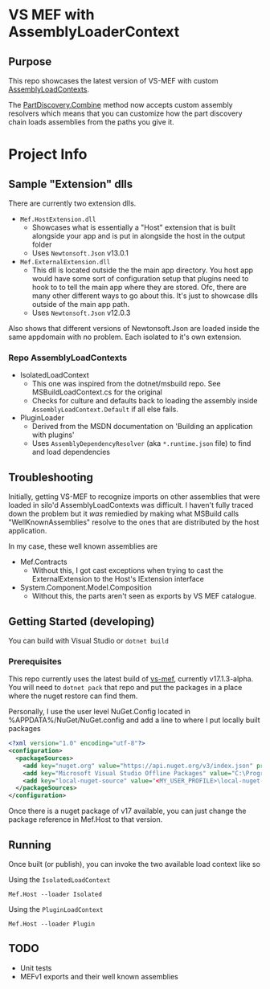 # VS MEF with AssemblyLoaderContext

## Purpose

This repo showcases the latest version of VS-MEF with custom [AssemblyLoadContexts](https://docs.microsoft.com/en-us/dotnet/core/dependency-loading/understanding-assemblyloadcontext).

The [PartDiscovery.Combine](https://github.com/microsoft/vs-mef/blob/1a202e5a008144431e2ba02739722e3602f95db9/src/Microsoft.VisualStudio.Composition/PartDiscovery.cs#L48) method now accepts custom assembly resolvers which means that you can customize how the part discovery chain loads assemblies from the paths you give it.

# Project Info

## Sample "Extension" dlls

There are currently two extension dlls.

* `Mef.HostExtension.dll`
  - Showcases what is essentially a "Host" extension that is built alongside your app and is put in alongside the host in the output folder
  - Uses `Newtonsoft.Json` v13.0.1
* `Mef.ExternalExtension.dll`
  - This dll is located outside the the main app directory. You host app would have some sort of configuration setup that plugins need to hook to to tell the main app where they are stored. Ofc, there are many other different ways to go about this. It's just to showcase dlls outside of the main app path.
  - Uses `Newtonsoft.Json` v12.0.3

Also shows that different versions of Newtonsoft.Json are loaded inside the same appdomain with no problem. Each isolated to it's own extension.


### Repo AssemblyLoadContexts
  * IsolatedLoadContext
    - This one was inspired from the dotnet/msbuild repo. See MSBuildLoadContext.cs for the original
    - Checks for culture and defaults back to loading the assembly inside `AssemblyLoadContext.Default` if all else fails.
  * PluginLoader
    - Derived from the MSDN documentation on 'Building an application with plugins'
    - Uses `AssemblyDependencyResolver` (aka `*.runtime.json` file) to find and load dependencies

## Troubleshooting

Initially, getting VS-MEF to recognize imports on other assemblies that were loaded in silo'd AssemblyLoadContexts was difficult. I haven't fully traced down the problem but it _was_ remiedied by making what MSBuild calls "WellKnownAssemblies" resolve to the ones that are distributed by the host application.

In my case, these well known assemblies are
* Mef.Contracts
  - Without this, I got cast exceptions when trying to cast the ExternalExtension to the Host's IExtension interface
* System.Component.Model.Composition
  - Without this, the parts aren't seen as exports by VS MEF catalogue.

## Getting Started (developing)

You can build with Visual Studio or `dotnet build`

### Prerequisites

This repo currently uses the latest build of [vs-mef](https://github.com/microsoft/vs-mef), currently v17.1.3-alpha.
You will need to `dotnet pack` that repo and put the packages in a place where the nuget restore can find them.

Personally, I use the user level NuGet.Config located in %APPDATA%/NuGet/NuGet.config and add a line to where I put locally built packages

```xml
<?xml version="1.0" encoding="utf-8"?>
<configuration>
  <packageSources>
    <add key="nuget.org" value="https://api.nuget.org/v3/index.json" protocolVersion="3" />
    <add key="Microsoft Visual Studio Offline Packages" value="C:\Program Files (x86)\Microsoft SDKs\NuGetPackages\" />
    <add key="local-nuget-source" value="<MY_USER_PROFILE>\local-nuget-source\" />
  </packageSources>
</configuration>
```

Once there is a nuget package of v17 available, you can just change the package reference in Mef.Host to that version.

## Running

Once built (or publish), you can invoke the two available load context like so

Using the `IsolatedLoadContext`
```
Mef.Host --loader Isolated
```

Using the `PluginLoadContext`
```
Mef.Host --loader Plugin
```

## TODO
- Unit tests
- MEFv1 exports and their well known assemblies
